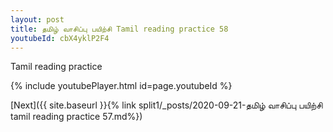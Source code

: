 ```yaml
---
layout: post
title: தமிழ் வாசிப்பு பயிற்சி Tamil reading practice 58
youtubeId: cbX4yklP2F4
---
```

 
 
Tamil reading practice
 
 
 
 
 


{% include youtubePlayer.html id=page.youtubeId %}
 
[Next]({{ site.baseurl }}{% link  split1/_posts/2020-09-21-தமிழ் வாசிப்பு பயிற்சி tamil reading practice 57.md%})
 
